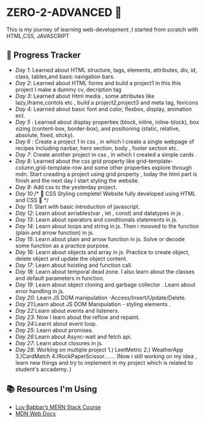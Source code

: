 # ZERO-2-ADVANCED 🚀

This is my journey of learning  web-development ,I started from scratch with HTML,CSS, JAVASCRIPT

## 📅 Progress Tracker
- *Day 1*: Learned about HTML structure, tags, elements, attributes, div, id, class, tables,and basic navigation bars.
- *Day 2*: Learned about HTML forms and build a project1 in this this project I  make a dummy cv, decription tag
- *Day 3*: Learned about Html media , some attributes like  lazy,iframe,contols etc , build a project2,project3 and meta tag, fevicons
- *Day 4*: Learned about basic font and color, flexbox, display, animation ect.
- *Day 5* : Learned about display properties (block, inline, inline-block), box sizing (content-box, border-box), and positioning (static, relative, absolute, fixed, sticky).
- *Day 6* : Create a project 1 in css , in which I create a single webpage of recipes including navbar, hero section, body , footer section etc.
- *Day 7*: Create another project in css , in which  I created a simple cards .
- *Day 8*: Learned about the css grid property like grid-template-column,grid-template-row and some other properties explore through mdn. Start creading a project using grid property , today the html part  is finish and the next day I               start styling the website.
- *Day 9*: Add css to the yesterday project.
- *Day 10*:/* 🎉 CSS Styling complete! Website fully developed using HTML and CSS 🚀 */
- *Day 11*: Start with basic introduction of javascript.
- *Day 12*: Learn about avriables(var , let , const) and datatypes in js .
- *Day 13*: Learn about operators and conditionals statements in js.
- *Day 14*: Learn about loops and string in js. Then i mooved to the function (plain and arrow function) in js.
- *Day 15*: Learn about plain and arrow function in js. Solve or decode some function as a practice purpose.
- *Day 16*: Learn about objects and array in js. Practice to create object, delete object and update the object content.
- *Day 17*: Learn about hoisting and function call.
- *Day 18*: Learn about temporal dead zone. I also learn about the classes and default parameters in function.
- *Day 19*: Learn about object cloning and garbage collector . Learn about error handling in js.
- *Day 20*: Learn JS DOM manipulation -Access/Insert/Update/Delete.
- *Day 21*:Learn about JS DOM Manipulation - styling elements .
- *Day 22*:Learn about events and listeners.
- *Day 23*: Now  I learn about the reflow and repaint.
- *Day 24*:Learnt about event loop.
- *Day 25*: Learn about promises.
- *Day 26*:Learn about Async-wait and fetch api.
- *Day 27*: Learn about closures in js.
- *Day 28*: Working on multiple project 1.) LeetMetric
                                         2.) WeatherApp
                                           3.)CardMatch
                                          4.)RockPaperScissor.......
  (Now i still working on my idea , learn new things and try to implement in my project which is related to student's accademy..)

  
## 📚 Resources I'm Using
- [Luv Babbar’s MERN Stack Course](https://example.com)
- [MDN Web Docs](https://developer.mozilla.org/)
